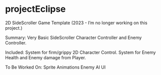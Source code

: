 # projectEclipse
2D SideScroller Game Template
(2023 - I’m no longer working on this project.)

Summary: 
Very Basic SideScroller Character Controller and Enemy Controller.

Included:
System for firm/grippy 2D Character Control.
System for Enemy Health and Enemy damage from Player.

To Be Worked On:
Sprite Animations
Enemy AI
UI
